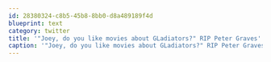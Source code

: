 ```yaml
---
id: 28380324-c8b5-45b8-8bb0-d8a489189f4d
blueprint: text
category: twitter
title: '"Joey, do you like movies about GLadiators?" RIP Peter Graves'
caption: '"Joey, do you like movies about GLadiators?" RIP Peter Graves'
---
```

